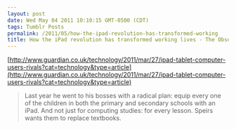 ```yaml
---
layout: post
date: Wed May 04 2011 10:10:15 GMT-0500 (CDT)
tags: Tumblr Posts
permalink: /2011/05/how-the-ipad-revolution-has-transformed-working
title: How the iPad revolution has transformed working lives - The Observer
---
```


[http://www.guardian.co.uk/technology/2011/mar/27/ipad-tablet-computer-users-rivals?cat=technology&type=article](http://www.guardian.co.uk/technology/2011/mar/27/ipad-tablet-computer-users-rivals?cat=technology&type=article)

> Last year he went to his bosses with a radical plan: equip every one of the children in both the primary and secondary schools with an iPad. And not just for computing studies: for every lesson. Speirs wants them to replace textbooks.
